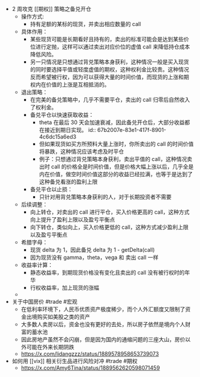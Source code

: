 - 2 周攻克 [[期权]] 策略之备兑开仓
	- 操作方式:
		- 持有足额的某标的现货，并卖出相应数量的 call
	- 具体作用：
		- 某些现货可能是长期看好且持有的，卖出的标准可能会是达到某些价位进行定抛，这样可以通过卖出对应价位的虚值 call 来降低持仓成本降低风险。
		- 另一只情况是只想通过背兑策略本身获利，这种情况一般是买入现货的同时要选择平值或轻度虚值的期权，这种权利金比较贵。这种情况反而希望被行权，因为可以获得大量的时间价值，而现货的上涨和期权内在价值的上涨是互相抵消的。
	- 退出策略：
		- 在完美的备兑策略中，几乎不需要平仓，卖出的 call 归零后自然收入了权利金。
		- 备兑平仓以快速获取收益：
			- theta 在最后 30 天会加速衰减，因此备兑开仓后，大部分收益都在接近到期日实现。
			  id:: 67b2007e-83e1-417f-8901-4c6dc15a6ed3
			- 但如果现货如买方所预料大量上涨时，你所卖出的 call 的时间价值将暴跌，这种情况应该考虑及时平仓
			- 例子：只想通过背兑策略本身获利，卖出平值的 call，这种情况卖出时 call 的价格全是时间价值，但是价格大幅上涨以后，几乎全是内在价值，做空时间价值这部分的收益已经拉满，也等于是达到了这种备兑看涨的盈利上限
		- 备兑平仓以止损：
			- 只针对用背兑策略本身获利的人，对于长期投资者不需要
	- 后续调整：
		- 向上转仓，对卖出的 call 进行平仓，买入价格更高的 call，这种方式向上提升了盈利上限以及盈亏平衡点
		- 向下转仓，类似向上，买入价格更低的 call，这种方式减少盈利上限以及盈亏平衡点
	- 希腊字母：
		- 现货 delta 为 1，因此备兑 delta 为 1 - getDelta(call)
		- 因为现货没有 gamma，theta，vega 和 卖出 call 一样
	- 收益率计算：
		- 静态收益率，到期现货价格没有变化且卖出的 call 没有被行权时的年华
		- 行权收益率，加上现货的涨幅
	-
- 关于中国房价 #trade #宏观
	- 在低利率环境下，人民币优质资产极度稀少，而个人外汇额度又限制了资金出境购买如美股之类的资产
	- 大多数人卖房以后，资金也没有更好的去处，所以房子依然是境内个人财富的蓄水池
	- 因此房地产虽然不会闪崩，但是因为国内的通缩问题的三座大山，房价以外可能在外来长期阴跌
	- https://x.com/lidangzzz/status/1889578958653739073
- 如何用 [[vix]] 相关衍生品进行风险对冲 #trade #期权
	- https://x.com/Amy6Tina/status/1889562620598071459